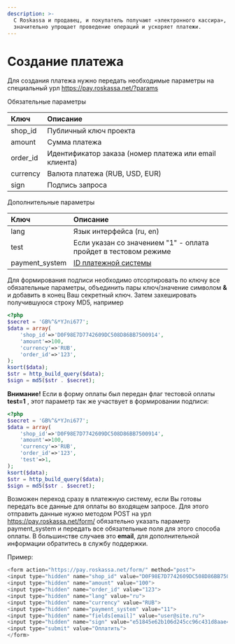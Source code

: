 ```yaml
---
description: >-
  С Roskassa и продавец, и покупатель получают «электронного кассира», который
  значительно упрощает проведение операций и ускоряет платежи.
---
```


# Создание платежа

Для создания платежа нужно передать необходимые параметры на специальный урл https://pay.roskassa.net/?params

Обязательные параметры

| Ключ | Описание |
| :--- | :--- |
| shop\_id | Публичный ключ проекта |
| amount | Сумма платежа |
| order\_id | Идентификатор заказа \(номер платежа или email клиента\) |
| currency | Валюта платежа \(RUB, USD, EUR\) |
| sign | Подпись запроса |

Дополнительные параметры

| Ключ | Описание |
| :--- | :--- |
| lang | Язык интерфейса \(ru, en\) |
| test | Если указан со значением "1" - оплата пройдет в тестовом режиме |
| payment\_system | [ID платежной системы](../../spravochnaya-informaciya/payment-systems/)  |

Для формирования подписи необходимо отсортировать по ключу все обязательные параметры,  объединить пары ключ/значение символом **&** и добавить в конец  Ваш секретный ключ. Затем захешировать получившуюся строку  MD5, например

```php
<?php 
$secret = 'GB%^&*YJni677';
$data = array(
    'shop_id'=>'D0F98E7D7742609DC508D86BB7500914',
    'amount'=>100,
    'currency'=>'RUB',
    'order_id'=>'123',
);
ksort($data);
$str = http_build_query($data);
$sign = md5($str . $secret);

```

**Внимание!** Если в форму оплаты был передан флаг тестовой оплаты **test=1** , этот параметр так же участвует в формировании подписи:

```php
<?php 
$secret = 'GB%^&*YJni677';
$data = array(
    'shop_id'=>'D0F98E7D7742609DC508D86BB7500914',
    'amount'=>100,
    'currency'=>'RUB',
    'order_id'=>'123',
    'test'=>1,
);
ksort($data);
$str = http_build_query($data);
$sign = md5($str . $secret);

```

Возможен переход сразу в платежную систему, если Вы готовы передать все данные для оплаты во входящем запросе. Для этого отправить данные нужно методом POST на урл https://pay.roskassa.net/form/ обязательно указать параметр payment\_system и передать все обязательные поля для этого способа оплаты. В большинстве случаев это **email**, для дополнительной информации обратитесь в службу поддержки.

Пример:

```php
<form action="https://pay.roskassa.net/form/" method="post">
<input type="hidden" name="shop_id" value="D0F98E7D7742609DC508D86BB7500914">
<input type="hidden" name="amount" value="100">
<input type="hidden" name="order_id" value="123">
<input type="hidden" name="lang" value="ru">
<input type="hidden" name="currency" value="RUB">
<input type="hidden" name="payment_system" value="11">
<input type="hidden" name="fields[email]" value="user@site.ru">
<input type="hidden" name="sign" value="e51845e62b106d245cc96c431d8aae42">
<input type="submit" value="Оплатить">
</form>
```

